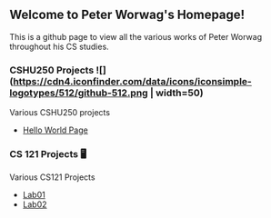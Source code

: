## Welcome to Peter Worwag's Homepage!

This is a github page to view all the various works of Peter Worwag throughout his CS studies.

### CSHU250 Projects ![](https://cdn4.iconfinder.com/data/icons/iconsimple-logotypes/512/github-512.png | width=50)

Various CSHU250 projects


- [Hello World Page](https://github.com/pworwag/hello-world)


### CS 121 Projects :desktop_computer:

Various CS121 Projects


- [Lab01](https://github.com/HindmanCourses/cs121-f21-lab01-pworwag)
- [Lab02](https://github.com/HindmanCourses/cs121-f21-lab02-pworwag)




